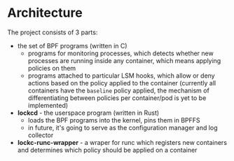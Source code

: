 # Architecture

The project consists of 3 parts:

- the set of BPF programs (written in C)
  - programs for monitoring processes, which detects whether new processes
    are running inside any container, which means applying policies on them
  - programs attached to particular LSM hooks, which allow or deny actions
    based on the policy applied to the container (currently all containers have
    the `baseline` policy applied, the mechanism of differentiating between
    policies per container/pod is yet to be implemented)
- **lockcd** - the userspace program (written in Rust)
  - loads the BPF programs into the kernel, pins them in BPFFS
  - in future, it's going to serve as the configuration manager and log
    collector
- **lockc-runc-wrapper** - a wraper for runc which registers new containers
    and determines which policy should be applied on a container
